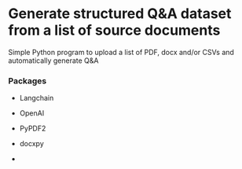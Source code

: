# Generate structured Q&A dataset from a list of source documents
Simple Python program to upload a list of PDF, docx and/or CSVs and automatically generate Q&A

### Packages
- Langchain
- OpenAI
- PyPDF2
- docxpy

- 
